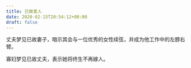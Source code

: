 ```yaml
---
title: 已故爱人
date: 2020-02-15T20:54:12+08:00
draft: false
---
```


丈夫梦见已故妻子，暗示其会与一位优秀的女性续弦，并成为他工作中的左膀右臂。

寡妇梦见已故丈夫，表示她将终生不再嫁人。

